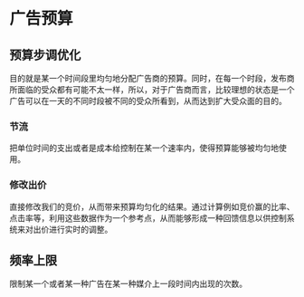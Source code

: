 # 广告预算

## 预算步调优化
目的就是某一个时间段里均匀地分配广告商的预算。同时，在每一个时段，发布商所面临的受众都有可能不太一样，所以，对于广告商而言，比较理想的状态是一个广告可以在一天的不同时段被不同的受众所看到，从而达到扩大受众面的目的。

### 节流
把单位时间的支出或者是成本给控制在某一个速率内，使得预算能够被均匀地使用。

### 修改出价
直接修改我们的竞价，从而带来预算均匀化的结果。通过计算例如竞价赢的比率、点击率等，利用这些数据作为一个参考点，从而能够形成一种回馈信息以供控制系统来对出价进行实时的调整。

## 频率上限
限制某一个或者某一种广告在某一种媒介上一段时间内出现的次数。